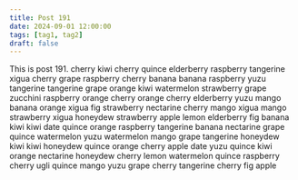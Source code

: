 ```yaml
---
title: Post 191
date: 2024-09-01 12:00:00
tags: [tag1, tag2]
draft: false
---
```

This is post 191.
cherry
kiwi
cherry
quince
elderberry
raspberry
tangerine
xigua
cherry
grape
raspberry
cherry
banana
banana
raspberry
yuzu
tangerine
tangerine
grape
orange
kiwi
watermelon
strawberry
grape
zucchini
raspberry
orange
cherry
orange
cherry
elderberry
yuzu
mango
banana
orange
xigua
fig
strawberry
nectarine
cherry
mango
xigua
mango
strawberry
xigua
honeydew
strawberry
apple
lemon
elderberry
fig
banana
kiwi
kiwi
date
quince
orange
raspberry
tangerine
banana
nectarine
grape
quince
watermelon
yuzu
watermelon
mango
grape
tangerine
honeydew
kiwi
kiwi
honeydew
quince
orange
cherry
apple
date
yuzu
quince
kiwi
orange
nectarine
honeydew
cherry
lemon
watermelon
quince
raspberry
cherry
ugli
quince
mango
yuzu
grape
cherry
tangerine
cherry
fig
apple
